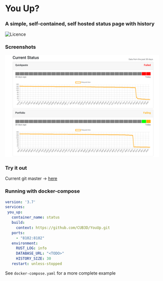 # You Up?
### A simple, self-contained, self hosted status page with history
![Licence](https://img.shields.io/github/license/CUB3D/YouUp)

### Screenshots
![Screenshot](./doc/demo.png)

### Try it out
Current git master -> [here](https://status.cub3d.pw)

### Running with docker-compose
```yaml
version: '3.7'
services:
 you_up:
   container_name: status
   build:
     context: https://github.com/CUB3D/YouUp.git
   ports:
     - "8102:8102"
   environment:
     RUST_LOG: info
     DATABASE_URL: "<TODO>"
     HISTORY_SIZE: 30
   restart: unless-stopped
```    
See `docker-compose.yaml` for a more complete example